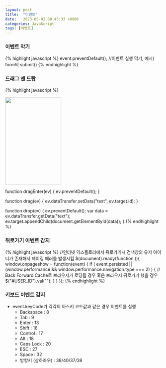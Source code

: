 ```yaml
---
layout: post
title:  "이벤트"
date:   2023-05-02 00:45:33 +0900
categories: JavaScript
tags: [이벤트]
---
```


### 이벤트 막기

{% highlight javascript %}
event.preventDefault(); //이벤트 실행 막기, 예시) form의 submit()
{% endhighlight %}
                    
                
### 드래그 앤 드랍

{% highlight javascript %}
<div ondrop="drop(event)" ondragover="dragEnter(event)">
    <img id="monalisa" width="180" height="280" src="xxx.png" draggable="true" ondragstart="drag(event)">
</div>
<div ondrop="drop(event)" ondragover="dragEnter(event)"></div>

function dragEnter(ev) {
    ev.preventDefault();
}

function drag(ev) {
    ev.dataTransfer.setData("text", ev.target.id);
}

function drop(ev) {
    ev.preventDefault();
    var data = ev.dataTransfer.getData("text");
    ev.target.appendChild(document.getElementById(data));
}
{% endhighlight %}

### 뒤로가기 이벤트 감지

{% highlight javascript %}
    //인터넷 익스플로러에서 뒤로가기시 검색창의 유저 아이디가 존재해서 페이징 에러를 발생시킴
    $(document).ready(function (){
        window.onpageshow = function(event) {
            if (
                event.persisted || (window.performance && window.performance.navigation.type === 2)
            ) {
                // Back Forward Cache로 브라우저가 로딩될 경우 혹은 브라우저 뒤로가기 했을 경우
                $("#USER_ID").val("");
            }
        }
    });​
{% endhighlight %}

### 키보드 이벤트 감지

- event.keyCode가 각각의 아스키 코드값과 같은 경우 이벤트를 실행
    - Backspace : 8
    - Tab : 9
    - Enter : 13
    - Shift : 16
    - Control : 17
    - Alt : 18
    - Caps Lock : 20
    - ESC : 27
    - Space : 32
    - 방향키 (상하좌우) : 38/40/37/39